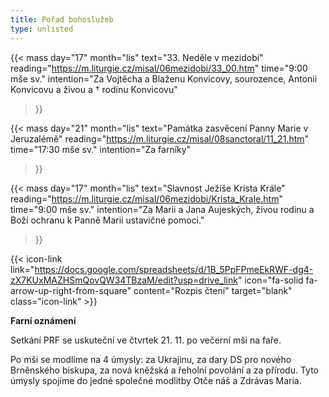 ```yaml
---
title: Pořad bohoslužeb
type: unlisted
---
```


{{< mass
day="17" 
month="lis" 
text="33. Neděle v mezidobí" 
reading="https://m.liturgie.cz/misal/06mezidobi/33_00.htm"
time="9:00 mše sv." 
intention="Za Vojtěcha a Blaženu Konvicovy, sourozence, Antonii Konvicovu a živou a † rodinu Konvicovu"
>}}

{{< mass 
day="21" 
month="lis" 
text="Památka zasvěcení Panny Marie v Jeruzalémě"
reading="https://m.liturgie.cz/misal/08sanctoral/11_21.htm"
time="17:30 mše sv." 
intention="Za farníky" 
>}}

{{< mass
day="17" 
month="lis" 
text="Slavnost Ježíše Krista Krále" 
reading="https://m.liturgie.cz/misal/06mezidobi/Krista_Krale.htm"
time="9:00 mše sv." 
intention="Za Marii a Jana Aujeských, živou rodinu a Boží ochranu k Panně Marii ustavičné pomoci."
>}}

{{< icon-link link="https://docs.google.com/spreadsheets/d/1B_5PpFPmeEkRWF-dg4-zX7KUxMAZHSmQovQW34TBzaM/edit?usp=drive_link" icon="fa-solid fa-arrow-up-right-from-square" content="Rozpis čtení" target="blank" class="icon-link" >}}

**Farní oznámení**

Setkání PRF se uskuteční ve čtvrtek 21. 11. po večerní mši na faře.

Po mši se modlíme na 4 úmysly: za Ukrajinu, za dary DS pro nového Brněnského biskupa, za nová kněžská a řeholní povolání a za přírodu. Tyto úmysly spojíme do jedné společné modlitby Otče náš a Zdrávas Maria.